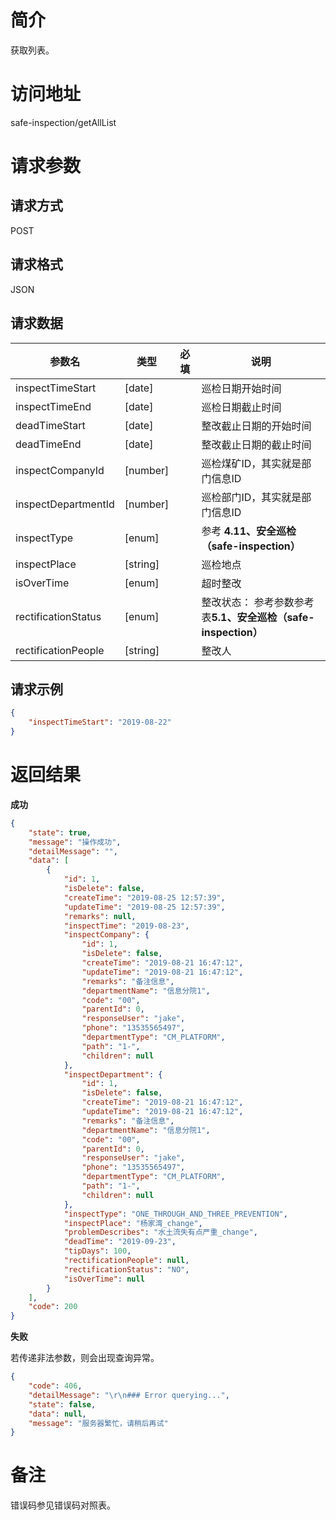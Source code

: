 # 简介
获取列表。

# 访问地址
safe-inspection/getAllList

# 请求参数

## 请求方式
POST

## 请求格式
JSON

## 请求数据
|参数名|类型|必填|说明|
|-|-|-|-|
|inspectTimeStart|[date]||巡检日期开始时间|
|inspectTimeEnd|[date]||巡检日期截止时间|
|deadTimeStart|[date]||整改截止日期的开始时间|
|deadTimeEnd|[date]||整改截止日期的截止时间|
|inspectCompanyId|[number]||巡检煤矿ID，其实就是部门信息ID|
|inspectDepartmentId|[number]||巡检部门ID，其实就是部门信息ID|
|inspectType|[enum]||参考 **4.11、安全巡检（safe-inspection）**|
|inspectPlace|[string]||巡检地点|
|isOverTime|[enum]||超时整改|
|rectificationStatus|[enum]||整改状态： 参考参数参考表**5.1、安全巡检（safe-inspection）**|
|rectificationPeople|[string]||整改人|

## 请求示例
```json
{
    "inspectTimeStart": "2019-08-22"
}
```

# 返回结果
**成功**
```json
{
    "state": true,
    "message": "操作成功",
    "detailMessage": "",
    "data": [
        {
            "id": 1,
            "isDelete": false,
            "createTime": "2019-08-25 12:57:39",
            "updateTime": "2019-08-25 12:57:39",
            "remarks": null,
            "inspectTime": "2019-08-23",
            "inspectCompany": {
                "id": 1,
                "isDelete": false,
                "createTime": "2019-08-21 16:47:12",
                "updateTime": "2019-08-21 16:47:12",
                "remarks": "备注信息",
                "departmentName": "信息分院1",
                "code": "00",
                "parentId": 0,
                "responseUser": "jake",
                "phone": "13535565497",
                "departmentType": "CM_PLATFORM",
                "path": "1-",
                "children": null
            },
            "inspectDepartment": {
                "id": 1,
                "isDelete": false,
                "createTime": "2019-08-21 16:47:12",
                "updateTime": "2019-08-21 16:47:12",
                "remarks": "备注信息",
                "departmentName": "信息分院1",
                "code": "00",
                "parentId": 0,
                "responseUser": "jake",
                "phone": "13535565497",
                "departmentType": "CM_PLATFORM",
                "path": "1-",
                "children": null
            },
            "inspectType": "ONE_THROUGH_AND_THREE_PREVENTION",
            "inspectPlace": "杨家湾_change",
            "problemDescribes": "水土流失有点严重_change",
            "deadTime": "2019-09-23",
            "tipDays": 100,
            "rectificationPeople": null,
            "rectificationStatus": "NO",
            "isOverTime": null
        }
    ],
    "code": 200
}
```

**失败**

若传递非法参数，则会出现查询异常。

```json
{
    "code": 406,
    "detailMessage": "\r\n### Error querying...",
    "state": false,
    "data": null,
    "message": "服务器繁忙，请稍后再试"
}
```

# 备注
错误码参见错误码对照表。